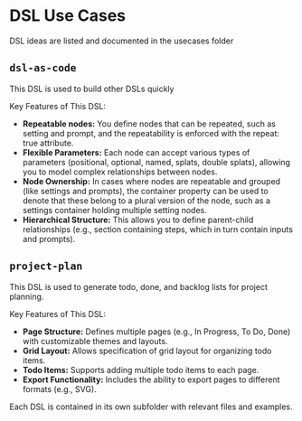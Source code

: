 # DSL Use Cases

DSL ideas are listed and documented in the usecases folder

## `dsl-as-code`

This DSL is used to build other DSLs quickly

Key Features of This DSL:

- **Repeatable nodes:** You define nodes that can be repeated, such as setting and prompt, and the repeatability is enforced with the repeat: true attribute.
- **Flexible Parameters:** Each node can accept various types of parameters (positional, optional, named, splats, double splats), allowing you to model complex relationships between nodes.
- **Node Ownership:** In cases where nodes are repeatable and grouped (like settings and prompts), the container property can be used to denote that these belong to a plural version of the node, such as a settings container holding multiple setting nodes.
- **Hierarchical Structure:** This allows you to define parent-child relationships (e.g., section containing steps, which in turn contain inputs and prompts).

## `project-plan`

This DSL is used to generate todo, done, and backlog lists for project planning.

Key Features of This DSL:

- **Page Structure:** Defines multiple pages (e.g., In Progress, To Do, Done) with customizable themes and layouts.
- **Grid Layout:** Allows specification of grid layout for organizing todo items.
- **Todo Items:** Supports adding multiple todo items to each page.
- **Export Functionality:** Includes the ability to export pages to different formats (e.g., SVG).

Each DSL is contained in its own subfolder with relevant files and examples.